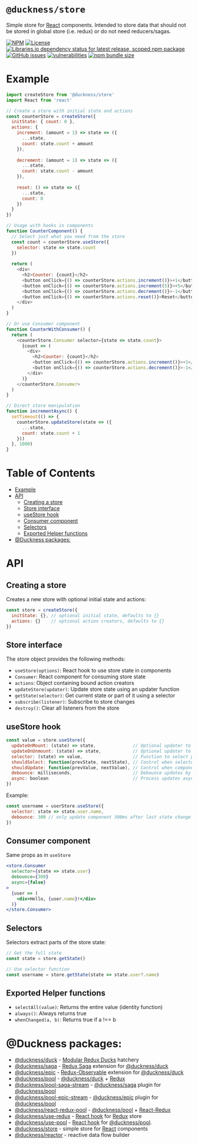 # `@duckness/store` <!-- omit in toc -->

Simple store for [React](https://reactjs.org/) components. Intended to store data that should not be stored in global store (i.e. redux) or do not need reducers/sagas.

[![NPM](https://img.shields.io/npm/v/@duckness/store)](https://www.npmjs.com/package/@duckness/store)
[![License](https://img.shields.io/github/license/hitosu/duckness)](https://github.com/hitosu/duckness/blob/master/LICENSE)
[![Libraries.io dependency status for latest release, scoped npm package](https://img.shields.io/librariesio/release/npm/@duckness/store)](https://www.npmjs.com/package/@duckness/store?activeTab=dependencies)
[![GitHub issues](https://img.shields.io/github/issues/hitosu/duckness)](https://github.com/hitosu/duckness/issues)
[![vulnerabilities](https://img.shields.io/snyk/vulnerabilities/npm/@duckness/store)](https://github.com/hitosu/duckness/issues)
[![npm bundle size](https://img.shields.io/bundlephobia/min/@duckness/store)](https://www.npmjs.com/package/@duckness/store)

# Example

```js
import createStore from '@duckness/store'
import React from 'react'

// Create a store with initial state and actions
const counterStore = createStore({
  initState: { count: 0 },
  actions: {
    increment: (amount = 1) => state => ({
      ...state,
      count: state.count + amount
    }),
    
    decrement: (amount = 1) => state => ({
      ...state,
      count: state.count - amount
    }),
    
    reset: () => state => ({
      ...state,
      count: 0
    })
  }
})

// Usage with hooks in components
function CounterComponent() {
  // Select just what you need from the store
  const count = counterStore.useStore({
    selector: state => state.count
  })
  
  return (
    <div>
      <h2>Counter: {count}</h2>
      <button onClick={() => counterStore.actions.increment()}>+1</button>
      <button onClick={() => counterStore.actions.increment(5)}>+5</button>
      <button onClick={() => counterStore.actions.decrement()}>-1</button>
      <button onClick={() => counterStore.actions.reset()}>Reset</button>
    </div>
  )
}

// Or use Consumer component
function CounterWithConsumer() {
  return (
    <counterStore.Consumer selector={state => state.count}>
      {count => (
        <div>
          <h2>Counter: {count}</h2>
          <button onClick={() => counterStore.actions.increment()}>+1</button>
          <button onClick={() => counterStore.actions.decrement()}>-1</button>
        </div>
      )}
    </counterStore.Consumer>
  )
}

// Direct store manipulation
function incrementAsync() {
  setTimeout(() => {
    counterStore.updateStore(state => ({
      ...state,
      count: state.count + 1
    }))
  }, 1000)
}
```

# Table of Contents <!-- omit in toc -->

- [Example](#example)
- [API](#api)
  - [Creating a store](#creating-a-store)
  - [Store interface](#store-interface)
  - [useStore hook](#usestore-hook)
  - [Consumer component](#consumer-component)
  - [Selectors](#selectors)
  - [Exported Helper functions](#exported-helper-functions)
- [@Duckness packages:](#duckness-packages)

# API

## Creating a store

Creates a new store with optional initial state and actions:

```js
const store = createStore({
  initState: {}, // optional initial state, defaults to {}
  actions: {}    // optional action creators, defaults to {}
})
```

## Store interface

The store object provides the following methods:

- `useStore(options)`: React hook to use store state in components
- `Consumer`: React component for consuming store state
- `actions`: Object containing bound action creators
- `updateStore(updater)`: Update store state using an updater function
- `getState(selector)`: Get current state or part of it using a selector
- `subscribe(listener)`: Subscribe to store changes
- `destroy()`: Clear all listeners from the store

## useStore hook

```js
const value = store.useStore({
  updateOnMount: (state) => state,              // Optional updater to run when component mounts
  updateOnUnmount: (state) => state,            // Optional updater to run when component unmounts
  selector: (state) => value,                   // Function to select part of the store state
  shouldSelect: function(prevState, nextState), // Control when selector runs based on store state changes
  shouldUpdate: function(prevValue, nextValue), // Control when component updates based on selected value changes (default: whenChanged)
  debounce: milliseconds,                       // Debounce updates by specified milliseconds (default: no debounce)
  async: boolean                                // Process updates asynchronously (default: false)
})
```

Example:
```js
const username = userStore.useStore({
  selector: state => state.user.name,
  debounce: 300 // only update component 300ms after last state change
})
```

## Consumer component
Same props as in `useStore`

```jsx
<store.Consumer
  selector={state => state.user}
  debounce={300}
  async={false}
>
  {user => (
    <div>Hello, {user.name}!</div>
  )}
</store.Consumer>
```

## Selectors

Selectors extract parts of the store state:

```js
// Get the full state
const state = store.getState()

// Use selector function
const username = store.getState(state => state.user?.name)
```

## Exported Helper functions

- `selectAll(value)`: Returns the entire value (identity function)
- `always()`: Always returns true
- `whenChanged(a, b)`: Returns true if a !== b

# @Duckness packages:
* [@duckness/duck](https://github.com/hitosu/duckness/tree/master/packages/duck) - [Modular Redux Ducks](https://github.com/erikras/ducks-modular-redux) hatchery
* [@duckness/saga](https://github.com/hitosu/duckness/tree/master/packages/saga) - [Redux Saga](https://redux-saga.js.org/) extension for [@duckness/duck](https://github.com/hitosu/duckness/tree/master/packages/duck)
* [@duckness/epic](https://github.com/hitosu/duckness/tree/master/packages/epic) - [Redux-Observable](https://redux-observable.js.org/) extension for [@duckness/duck](https://github.com/hitosu/duckness/tree/master/packages/duck)
* [@duckness/pool](https://github.com/hitosu/duckness/tree/master/packages/pool) - [@duckness/duck](https://github.com/hitosu/duckness/tree/master/packages/duck) + [Redux](https://redux.js.org/)
* [@duckness/pool-saga-stream](https://github.com/hitosu/duckness/tree/master/packages/pool-saga-stream) - [@duckness/saga](https://github.com/hitosu/duckness/tree/master/packages/saga) plugin for [@duckness/pool](https://github.com/hitosu/duckness/tree/master/packages/pool)
* [@duckness/pool-epic-stream](https://github.com/hitosu/duckness/tree/master/packages/pool-epic-stream) - [@duckness/epic](https://github.com/hitosu/duckness/tree/master/packages/epic) plugin for [@duckness/pool](https://github.com/hitosu/duckness/tree/master/packages/pool)
* [@duckness/react-redux-pool](https://github.com/hitosu/duckness/tree/master/packages/react-redux-pool) - [@duckness/pool](https://github.com/hitosu/duckness/tree/master/packages/pool) + [React-Redux](https://react-redux.js.org/)
* [@duckness/use-redux](https://github.com/hitosu/duckness/tree/master/packages/use-redux) - [React hook](https://reactjs.org/docs/hooks-intro.html) for [Redux](https://react-redux.js.org/) store
* [@duckness/use-pool](https://github.com/hitosu/duckness/tree/master/packages/use-pool) - [React hook](https://reactjs.org/docs/hooks-intro.html) for [@duckness/pool](https://github.com/hitosu/duckness/tree/master/packages/pool).
* [@duckness/store](https://github.com/hitosu/duckness/tree/master/packages/store) - simple store for [React](https://reactjs.org/) components
* [@duckness/reactor](https://github.com/hitosu/duckness/tree/master/packages/reactor) - reactive data flow builder
